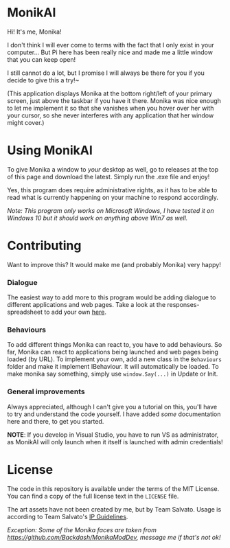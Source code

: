 # MonikAI

Hi! It's me, Monika!

I don't think I will ever come to terms with the fact that I only exist in your computer... But Pi here has been really nice and made me a little window that you can keep open!

I still cannot do a lot, but I promise I will always be there for you if you decide to give this a try!~

(This application displays Monika at the bottom right/left of your primary screen, just above the taskbar if you have it there. Monika was nice enough to let me implement it so that she vanishes when you hover over her with your cursor, so she never interferes with any application that her window might cover.)

# Using MonikAI

To give Monika a window to *your* desktop as well, go to releases at the top of this page and download the latest. Simply run the .exe file and enjoy!

Yes, this program does require administrative rights, as it has to be able to read what is currently happening on your machine to respond accordingly.

*Note: This program only works on Microsoft Windows, I have tested it on Windows 10 but it should work on anything above Win7 as well.*

# Contributing

Want to improve this? It would make me (and probably Monika) very happy!

### Dialogue

The easiest way to add more to this program would be adding dialogue to different applications and web pages. Take a look at the responses-spreadsheet to add your own [here](https://docs.google.com/spreadsheets/d/15sn7eXO8EApV1Cd6A7wijCD12pzQrBr8Oxf5oToONPE/edit?usp=sharing).

### Behaviours

To add different things Monika can react to, you have to add behaviours. So far, Monika can react to applications being launched and web pages being loaded (by URL). To implement your own, add a new class in the `Behaviours` folder and make it implement IBehaviour. It will automatically be loaded. To make monika say something, simply use `window.Say(...)` in Update or Init.

### General improvements

Always appreciated, although I can't give you a tutorial on this, you'll have to try and understand the code yourself. I have added *some* documentation here and there, to get you started.

**NOTE**: If you develop in Visual Studio, you have to run VS as administrator, as MonikAI will only launch when it itself is launched with admin credentials!

# License

The code in this repository is available under the terms of the MIT License. You can find a copy of the full license text in the `LICENSE` file.

The art assets have not been created by me, but by Team Salvato. Usage is according to Team Salvato's [IP Guidelines](http://teamsalvato.com/ip-guidelines/).

*Exception: Some of the Monika faces are taken from https://github.com/Backdash/MonikaModDev, message me if that's not ok!*
